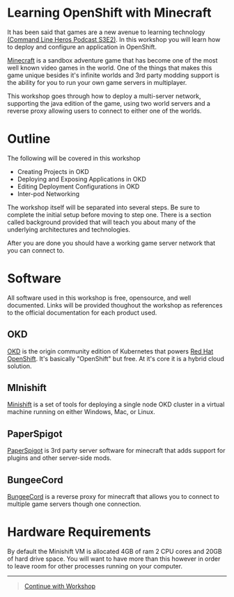 # Learning OpenShift with Minecraft
It has been said that games are a new avenue to learning technology [(Command Line Heros Podcast S3E2)](https://www.redhat.com/en/command-line-heroes/season-3/learning-the-basics). In this workshop you will learn how to deploy and configure an application in OpenShift.

[Minecraft](https://www.minecraft.net/) is a sandbox adventure game that has become one of the most well known video games in the world. One of the things that makes this game unique besides it's infinite worlds and 3rd party modding support is the ability for you to run your own game servers in multiplayer.

This workshop goes through how to deploy a multi-server network, supporting the java edition of the game, using two world servers and a reverse proxy allowing users to connect to either one of the worlds.

# Outline
The following will be covered in this workshop

* Creating Projects in OKD
* Deploying and Exposing Applications in OKD
* Editing Deployment Configurations in OKD
* Inter-pod Networking

The workshop itself will be separated into several steps. Be sure to complete the initial setup before moving to step one. There is a section called background provided that will teach you about many of the underlying architectures and technologies.

After you are done you should have a working game server network that you can connect to.

# Software

All software used in this workshop is free, opensource, and well documented. Links will be provided thoughout the workshop as references to the official documentation for each product used.

## OKD
[OKD](https://www.okd.io/) is the origin community edition of Kubernetes that powers [Red Hat OpenShift](https://www.openshift.com/). It's basically "OpenShift" but free. At it's core it is a hybrid cloud solution.

## MInishift
[Minishift](https://www.okd.io/minishift/) is a set of tools for deploying a single node OKD cluster in a virtual machine running on either Windows, Mac, or Linux.

## PaperSpigot
[PaperSpigot](https://papermc.io/) is 3rd party server software for minecraft that adds support for plugins and other server-side mods.

## BungeeCord
[BungeeCord](https://www.spigotmc.org/wiki/bungeecord/) is a reverse proxy for minecraft that allows you to connect to multiple game servers though one connection.

# Hardware Requirements
By default the Minishift VM is allocated 4GB of ram 2 CPU cores and 20GB of hard drive space. You will want to have more than this however in order to leave room for other processes running on your computer.
***
>[Continue with Workshop](https://github.com/kloct/openshift-workshop/wiki/home)